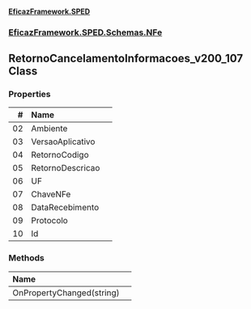 #### [EficazFramework.SPED](EficazFrameworkSPED.md 'EficazFramework SPED')
### [EficazFramework.SPED.Schemas.NFe](EficazFramework.SPED.Schemas.NFe.md 'EficazFramework.SPED.Schemas.NFe')

## RetornoCancelamentoInformacoes_v200_107 Class
### Properties

| # | Name | |
| ---: | :--- | :--- |
| 02 | Ambiente |  |
| 03 | VersaoAplicativo |  |
| 04 | RetornoCodigo |  |
| 05 | RetornoDescricao |  |
| 06 | UF |  |
| 07 | ChaveNFe |  |
| 08 | DataRecebimento |  |
| 09 | Protocolo |  |
| 10 | Id |  |
### Methods

| Name | |
| :--- | :--- |
| OnPropertyChanged(string) |  |
